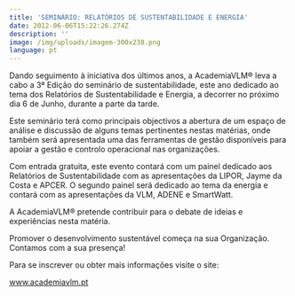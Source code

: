 ```yaml
---
title: 'SEMINÁRIO: RELATÓRIOS DE SUSTENTABILIDADE E ENERGIA'
date: 2012-06-06T15:22:26.274Z
description: ''
image: /img/uploads/imagem-300x238.png
language: pt
---
```

Dando seguimento à iniciativa dos últimos anos, a AcademiaVLM® leva a cabo a 3ª Edição do seminário de sustentabilidade, este ano dedicado ao tema dos Relatórios de Sustentabilidade e Energia, a decorrer no próximo dia 6 de Junho, durante a parte da tarde.



Este seminário terá como principais objectivos a abertura de um espaço de análise e discussão de alguns temas pertinentes nestas matérias, onde também será apresentada uma das ferramentas de gestão disponíveis para apoiar a gestão e controlo operacional nas organizações.



Com entrada gratuita, este evento contará com um painel dedicado aos Relatórios de Sustentabilidade com as apresentações da LIPOR, Jayme da Costa e APCER. O segundo painel será dedicado ao tema da energia e contará com as apresentações da VLM, ADENE e SmartWatt.



A AcademiaVLM® pretende contribuir para o debate de ideias e experiências nesta matéria.

Promover o desenvolvimento sustentável começa na sua Organização. Contamos com a sua presença!



Para se inscrever ou obter mais informações visite o site:

www.academiavlm.pt
